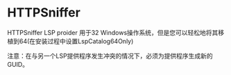 # HTTPSniffer
HTTPSniffer LSP proider
用于32 Windows操作系统，但是您可以轻松地将其移植到64(在安装过程中设置LspCatalog64Only)

注意：在与另一个LSP提供程序发生冲突的情况下，必须为提供程序生成新的GUID。
